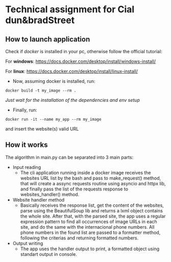 # Technical assignment for Cial dun&amp;bradStreet

## How to launch application
Check if *docker* is installed in your pc, otherwise follow the official tutorial:

For **windows**: https://docs.docker.com/desktop/install/windows-install/

For **linux**: https://docs.docker.com/desktop/install/linux-install/

- Now, assuming docker is installed, run:

`docker build -t my_image --rm .`

*Just wait for the installation of the dependencies and env setup*

- Finally, run:

`docker run -it --name my_app --rm my_image`

and insert the website(s) valid URL


## How it works
The algorithm in main.py can be separated into 3 main parts:
- Input reading
    - The cli application running inside a docker image receives the websites URL list by the bash and pass to make_request() method, that will create a assync requests routine using asyncio and httpx lib, and finally pass the list of the requests response to websites_handler() method.
- Website handler method
    - Basically receives the response list, get the content of the websites, parse using the BeautifulSoup lib and returns a lxml object contains the whole site. After that, with the parsed site, the app uses a regular expression pattern to find all occurrences of image URLs in each site, and do the same with the internacional phone numbers. All phone numbers in the found list are passed to a formatter method, following the criterias and returning formatted numbers.
- Output writing 
    - The app uses the handler output to print, a formatted object using standart output in console.
